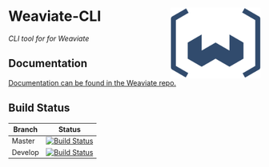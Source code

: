 # Weaviate-CLI <img alt='Weaviate logo' src='https://raw.githubusercontent.com/creativesoftwarefdn/weaviate/19de0956c69b66c5552447e84d016f4fe29d12c9/docs/assets/weaviate-logo.png' width='180' align='right' />

_CLI tool for for Weaviate_

## Documentation

[Documentation can be found in the Weaviate repo.](https://github.com/semi-technologies/weaviate/blob/master/docs/en/use/weaviate-cli-tool.md)

## Build Status

| Branch   | Status        |
| -------- |:-------------:|
| Master   | [![Build Status](https://api.travis-ci.org/creativesoftwarefdn/weaviate-cli.svg?branch=master)](https://travis-ci.org/creativesoftwarefdn/weaviate-cli/branches)
| Develop  | [![Build Status](https://api.travis-ci.org/creativesoftwarefdn/weaviate-cli.svg?branch=develop)](https://travis-ci.org/creativesoftwarefdn/weaviate-cli/branches)